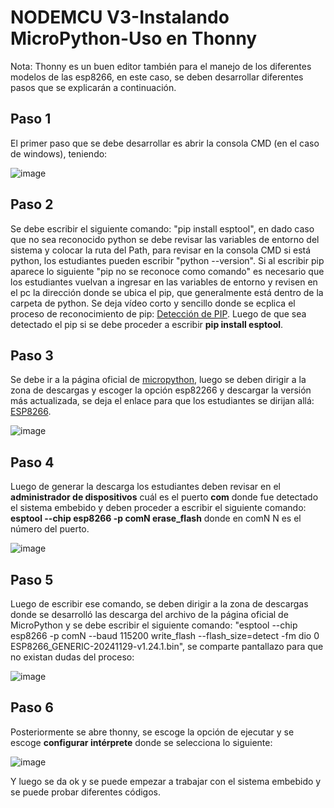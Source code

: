 # **NODEMCU V3-Instalando MicroPython-Uso en Thonny**
Nota: Thonny es un buen editor también para el manejo de los diferentes modelos de las esp8266, en este caso, se deben desarrollar diferentes pasos que se explicarán a continuación.

## Paso 1

El primer paso que se debe desarrollar es abrir la consola CMD (en el caso de windows), teniendo:

![image](https://github.com/user-attachments/assets/a95a39cf-596b-4b10-bf21-690ca7aabf20)


## Paso 2

Se debe escribir el siguiente comando: "pip install esptool", en dado caso que no sea reconocido python se debe revisar las variables de entorno del sistema y colocar la ruta del Path, para revisar en la consola CMD si está python, los estudiantes pueden escribir "python --version". Si al escribir pip aparece lo siguiente "pip no se reconoce como comando" es necesario que los estudiantes vuelvan a ingresar en las variables de entorno y revisen en el pc la dirección donde se ubica el pip, que generalmente está dentro de la carpeta de python. Se deja vídeo corto y sencillo donde se ecplica el proceso de reconocimiento de pip: [Detección de PIP](https://www.youtube.com/watch?v=XMvIAKcOJ_w). Luego de que sea detectado el pip si se debe proceder a escribir **pip install esptool**.

## Paso 3

Se debe ir a la página oficial de [micropython](https://micropython.org/), luego se deben dirigir a la zona de descargas y escoger la opción esp82266 y descargar la versión más actualizada, se deja el enlace para que los estudiantes se dirijan allá: [ESP8266](https://micropython.org/download/ESP8266_GENERIC/).

![image](https://github.com/user-attachments/assets/1b30ecff-f183-4015-9a0b-6fe2cfb1e52a)


## Paso 4

Luego de generar la descarga los estudiantes deben revisar en el **administrador de dispositivos** cuál es el puerto **com** donde fue detectado el sistema embebido y deben proceder a escribir el siguiente comando: **esptool --chip esp8266 -p comN erase_flash** donde en comN N es el número del puerto.

![image](https://github.com/user-attachments/assets/d29c82b6-5bac-4155-b3d1-84915f82d185)


## Paso 5

Luego de escribir ese comando, se deben dirigir a la zona de descargas donde se desarrolló las descarga del archivo de la página oficial de MicroPython y se debe escribir el siguiente comando: "esptool --chip esp8266 -p comN --baud 115200 write_flash --flash_size=detect -fm dio 0 ESP8266_GENERIC-20241129-v1.24.1.bin", se comparte pantallazo para que no existan dudas del proceso:

![image](https://github.com/user-attachments/assets/f1e4994b-2a73-4b43-8c68-db53204770a0)

## Paso 6

Posteriormente se abre thonny, se escoge la opción de ejecutar y se escoge **configurar intérprete** donde se selecciona lo siguiente:

![image](https://github.com/user-attachments/assets/a356deac-44e1-48b8-9aa4-770d9a2f203a)

Y luego se da ok y se puede empezar a trabajar con el sistema embebido y se puede probar diferentes códigos.
